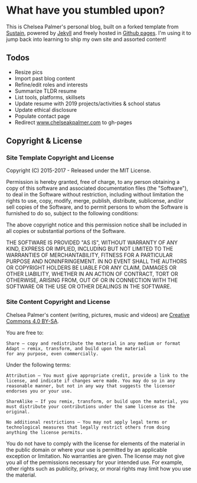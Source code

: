 
# What have you stumbled upon?

This is Chelsea Palmer's personal blog, built on a forked template from [Sustain](https://jekyller.github.io/sustain/), powered by [Jekyll](http://jekyllrb.com/) and freely
hosted in [Github pages](https://pages.github.com/). I'm using it to jump back into learning to ship my own site and assorted content!


## Todos

* Resize pics
* Import past blog content
* Refine/edit roles and interests
* Summarize TLDR resume
* List tools, platforms, skillsets
* Update resume with 2019 projects/activities & school status
* Update ethical disclosure
* Populate contact page
* Redirect www.chelseakpalmer.com to gh-pages

## Copyright & License

### Site Template Copyright and License
Copyright (C) 2015-2017 - Released under the MIT License.

Permission is hereby granted, free of charge, to any person obtaining a copy of this software and associated documentation files (the "Software"), to deal in the Software without restriction, including without limitation the rights to use, copy, modify, merge, publish, distribute, sublicense, and/or sell copies of the Software, and to permit persons to whom the Software is furnished to do so, subject to the following conditions:

The above copyright notice and this permission notice shall be included in all copies or substantial portions of the Software.

THE SOFTWARE IS PROVIDED "AS IS", WITHOUT WARRANTY OF ANY KIND, EXPRESS OR IMPLIED, INCLUDING BUT NOT LIMITED TO THE WARRANTIES OF MERCHANTABILITY, FITNESS FOR A PARTICULAR PURPOSE AND
NONINFRINGEMENT. IN NO EVENT SHALL THE AUTHORS OR COPYRIGHT HOLDERS BE LIABLE FOR ANY CLAIM, DAMAGES OR OTHER LIABILITY, WHETHER IN AN ACTION OF CONTRACT, TORT OR OTHERWISE, ARISING FROM, OUT OF OR IN CONNECTION WITH THE SOFTWARE OR THE USE OR OTHER DEALINGS IN THE SOFTWARE.


### Site Content Copyright and License

Chelsea Palmer's content (writing, pictures, music and videos) are [Creative Commons 4.0 BY-SA](https://creativecommons.org/licenses/by-sa/4.0/).

You are free to:

    Share — copy and redistribute the material in any medium or format
    Adapt — remix, transform, and build upon the material
    for any purpose, even commercially.


Under the following terms:

    Attribution — You must give appropriate credit, provide a link to the license, and indicate if changes were made. You may do so in any reasonable manner, but not in any way that suggests the licensor endorses you or your use.

    ShareAlike — If you remix, transform, or build upon the material, you must distribute your contributions under the same license as the original.

    No additional restrictions — You may not apply legal terms or technological measures that legally restrict others from doing anything the license permits.


You do not have to comply with the license for elements of the material in the public domain or where your use is permitted by an applicable exception or limitation.
No warranties are given. The license may not give you all of the permissions necessary for your intended use. For example, other rights such as publicity, privacy, or moral rights may limit how you use the material.
